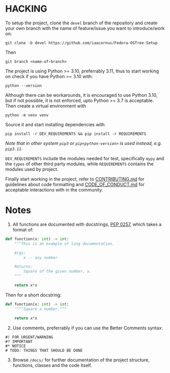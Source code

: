 # HACKING

To setup the project, clone the `devel` branch of the repository and create
your own branch with the name of feature/issue you want to introduce/work on:

```
git clone -b devel https://github.com/iaacornus/Fedora-OSTree-Setup
```

Then

```
git branch <name-of-branch>
```

The project is using Python >= 3.10, preferrably 3.11, thus to start working on
check if you have Python >= 3.10 with:

```
python --version
```

Although there can be workarounds, it is encouraged to use Python 3.10,
but if not possible, it is not enforced, upto Python >= 3.7 is acceptable.
Then create a virtual environment with

```
python -m venv venv
```

Source it and start installing dependencies with

```
pip install -r DEV_REQUIREMENTS && pip install -r REQUIREMENTS
```

_Note that in other system `pip3` or `pip<python-version>` is used instead,
e.g. `pip3.11`._

`DEV_REQUIREMENTS` include the modules needed for test, specifically `mypy` and
the `types` of other third party modules, while `REQUIREMENTS` contains the
modules used by project.

Finally start working in the project, refer to [CONTRIBUTING.md](CONTRIBUTING.md)
for guidelines about code formatting and [CODE_OF_CONDUCT.md](CODE_OF_CONDUCT.md)
for acceptable interactions with in the community.

# Notes

1. All functions are documented with docstrings,
[PEP 0257](https://peps.python.org/pep-0257/), which takes a format of:

```python
def function(x: int) -> int:
    """This is an example of long documentation.

    Args:
        x -- any number

    Returns:
        Square of the given number, x.
    """

    return x*x
```

Then for a short docstring:

```python
def function(x: int) -> int:
    """"Square a number."""

    return x*x
```

2. Use comments, preferrably if you can use the Better Comments syntax:

```
#! FOR URGENT/WARNING
#? IMPORTANT
#* NOTICE
# TODO: THINGS THAT SHOULD BE DONE
```

3. Browse `/docs/` for further documentation of the project structure,
functions, classes and the code itself.